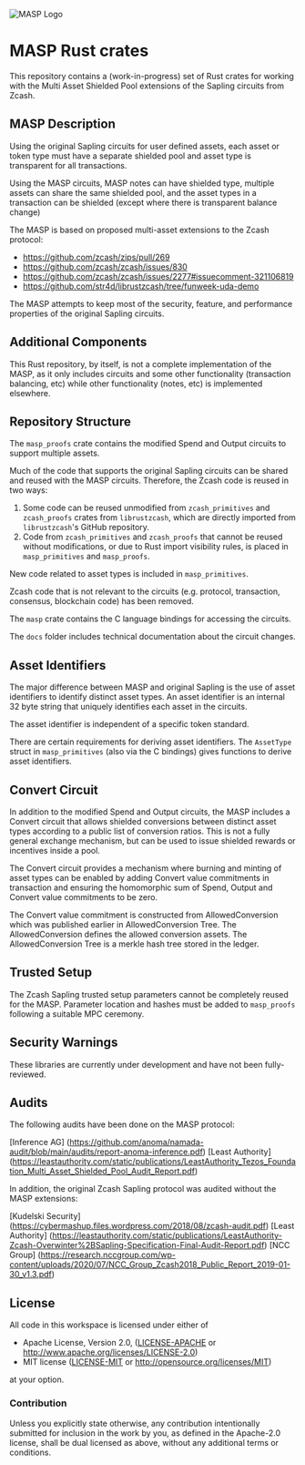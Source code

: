 ![MASP Logo](https://github.com/anoma/masp/blob/main/docs/logo.png)

# MASP Rust crates

This repository contains a (work-in-progress) set of Rust crates for
working with the Multi Asset Shielded Pool extensions of the Sapling circuits from Zcash.

## MASP Description

Using the original Sapling circuits for user defined assets, each asset or token type must have a separate shielded pool and asset type is transparent for all transactions. 

Using the MASP circuits, MASP notes can have shielded type, multiple assets can share the same shielded pool, and the asset types in a transaction can be shielded (except where there is transparent balance change)

The MASP is based on proposed multi-asset extensions to the Zcash protocol:

* https://github.com/zcash/zips/pull/269
* https://github.com/zcash/zcash/issues/830
* https://github.com/zcash/zcash/issues/2277#issuecomment-321106819 
* https://github.com/str4d/librustzcash/tree/funweek-uda-demo

The MASP attempts to keep most of the security, feature, and performance properties of the original Sapling circuits.

## Additional Components

This Rust repository, by itself, is not a complete implementation of the MASP, as it only includes circuits and some other functionality (transaction balancing, etc) while other functionality (notes, etc) is implemented elsewhere.

## Repository Structure

The `masp_proofs` crate contains the modified Spend and Output circuits to support multiple assets.

Much of the code that supports the original Sapling circuits can be shared and reused with the MASP circuits. Therefore, the Zcash code is reused in two ways:

1. Some code can be reused unmodified from `zcash_primitives` and `zcash_proofs` crates from `librustzcash`, which are directly imported from `librustzcash`'s GitHub repository. 
2. Code from `zcash_primitives` and `zcash_proofs` that cannot be reused without modifications, or due to Rust import visibility rules, is placed in `masp_primitives` and `masp_proofs`. 

New code related to asset types is included in `masp_primitives`. 

Zcash code that is not relevant to the circuits (e.g. protocol, transaction, consensus, blockchain code) has been removed.

The `masp` crate contains the C language bindings for accessing the circuits.

The `docs` folder includes technical documentation about the circuit changes.

## Asset Identifiers

The major difference between MASP and original Sapling is the use of asset identifiers to identify distinct asset types. An asset identifier is an internal 32 byte string that uniquely identifies each asset in the circuits. 

The asset identifier is independent of a specific token standard. 

There are certain requirements for deriving asset identifiers. The `AssetType` struct in `masp_primitives` (also via the C bindings) gives functions to derive asset identifiers.

## Convert Circuit

In addition to the modified Spend and Output circuits, the MASP includes a Convert circuit that allows shielded conversions between distinct asset types according to a public list of conversion ratios. This is not a fully general exchange mechanism, but can be used to issue shielded rewards or incentives inside a pool. 

The Convert circuit provides a mechanism where burning and minting of asset types can be enabled by adding Convert value commitments in transaction and ensuring the homomorphic sum of Spend, Output and Convert value commitments to be zero.

The Convert value commitment is constructed from AllowedConversion which was published earlier in AllowedConversion Tree. The AllowedConversion defines the allowed conversion assets. The AllowedConversion Tree is a merkle hash tree stored in the ledger.

## Trusted Setup

The Zcash Sapling trusted setup parameters cannot be completely reused for the MASP. Parameter location and hashes must be added to `masp_proofs` following a suitable MPC ceremony. 
## Security Warnings

These libraries are currently under development and have not been fully-reviewed.

## Audits

The following audits have been done on the MASP protocol:

[Inference AG] (https://github.com/anoma/namada-audit/blob/main/audits/report-anoma-inference.pdf)
[Least Authority] (https://leastauthority.com/static/publications/LeastAuthority_Tezos_Foundation_Multi_Asset_Shielded_Pool_Audit_Report.pdf)

In addition, the original Zcash Sapling protocol was audited without the MASP extensions:

[Kudelski Security] (https://cybermashup.files.wordpress.com/2018/08/zcash-audit.pdf)
[Least Authority] (https://leastauthority.com/static/publications/LeastAuthority-Zcash-Overwinter%2BSapling-Specification-Final-Audit-Report.pdf)
[NCC Group] (https://research.nccgroup.com/wp-content/uploads/2020/07/NCC_Group_Zcash2018_Public_Report_2019-01-30_v1.3.pdf)

## License

All code in this workspace is licensed under either of

 * Apache License, Version 2.0, ([LICENSE-APACHE](LICENSE-APACHE) or http://www.apache.org/licenses/LICENSE-2.0)
 * MIT license ([LICENSE-MIT](LICENSE-MIT) or http://opensource.org/licenses/MIT)

at your option.

### Contribution

Unless you explicitly state otherwise, any contribution intentionally
submitted for inclusion in the work by you, as defined in the Apache-2.0
license, shall be dual licensed as above, without any additional terms or
conditions.
